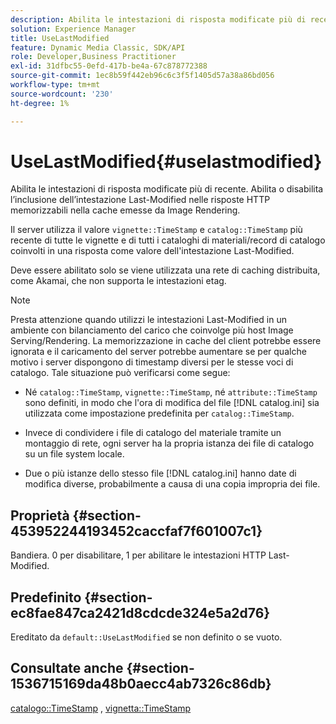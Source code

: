 ```yaml
---
description: Abilita le intestazioni di risposta modificate più di recente. Abilita o disabilita l’inclusione dell’intestazione Last-Modified nelle risposte HTTP memorizzabili nella cache emesse da Image Rendering.
solution: Experience Manager
title: UseLastModified
feature: Dynamic Media Classic, SDK/API
role: Developer,Business Practitioner
exl-id: 31dfbc55-0efd-417b-be4a-67c878772388
source-git-commit: 1ec8b59f442eb96c6c3f5f1405d57a38a86bd056
workflow-type: tm+mt
source-wordcount: '230'
ht-degree: 1%

---
```


# UseLastModified{#uselastmodified}

Abilita le intestazioni di risposta modificate più di recente. Abilita o disabilita l’inclusione dell’intestazione Last-Modified nelle risposte HTTP memorizzabili nella cache emesse da Image Rendering.

Il server utilizza il valore `vignette::TimeStamp` e `catalog::TimeStamp` più recente di tutte le vignette e di tutti i cataloghi di materiali/record di catalogo coinvolti in una risposta come valore dell&#39;intestazione Last-Modified.

Deve essere abilitato solo se viene utilizzata una rete di caching distribuita, come Akamai, che non supporta le intestazioni etag.

>[!NOTE]
>
>Presta attenzione quando utilizzi le intestazioni Last-Modified in un ambiente con bilanciamento del carico che coinvolge più host Image Serving/Rendering. La memorizzazione in cache del client potrebbe essere ignorata e il caricamento del server potrebbe aumentare se per qualche motivo i server dispongono di timestamp diversi per le stesse voci di catalogo. Tale situazione può verificarsi come segue:

* Né `catalog::TimeStamp`, `vignette::TimeStamp`, né `attribute::TimeStamp` sono definiti, in modo che l&#39;ora di modifica del file [!DNL catalog.ini] sia utilizzata come impostazione predefinita per `catalog::TimeStamp`.

* Invece di condividere i file di catalogo del materiale tramite un montaggio di rete, ogni server ha la propria istanza dei file di catalogo su un file system locale.
* Due o più istanze dello stesso file [!DNL catalog.ini] hanno date di modifica diverse, probabilmente a causa di una copia impropria dei file.

## Proprietà {#section-453952244193452caccfaf7f601007c1}

Bandiera. 0 per disabilitare, 1 per abilitare le intestazioni HTTP Last-Modified.

## Predefinito {#section-ec8fae847ca2421d8cdcde324e5a2d76}

Ereditato da `default::UseLastModified` se non definito o se vuoto.

## Consultate anche {#section-1536715169da48b0aecc4ab7326c86db}

[catalogo::TimeStamp](../../../../../ir-api/material-cat/image-rendering-api-ref/c-ir-material-catalog/c-ir-material-data-reference/r-ir-timestamp-dataref.md#reference-6daf7973dc4f4b4e9e8165756db7c319) ,  [vignetta::TimeStamp](../../../../../ir-api/material-cat/image-rendering-api-ref/c-ir-material-catalog/c-ir-vignette-map-reference/r-ir-timestamp-vignette.md#reference-d57cdd40a6a645d199dbb1d56cc85bc1)
